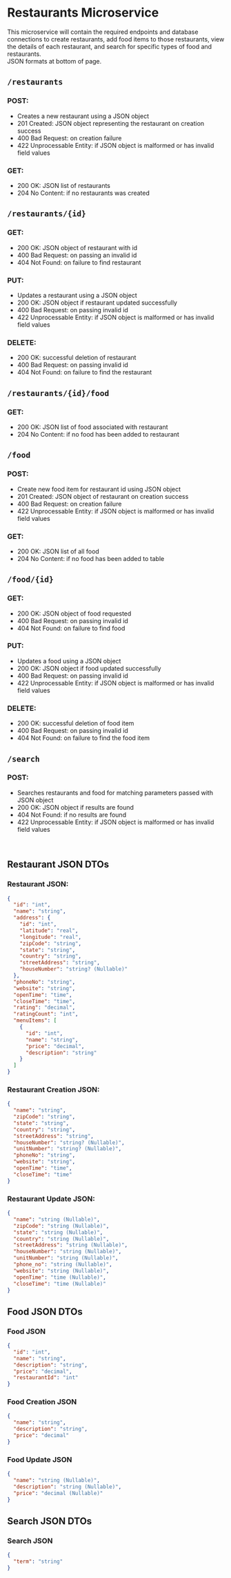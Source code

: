 Restaurants Microservice
===
This microservice will contain the required endpoints and database connections to create restaurants, add food items to those restaurants, view the details of each restaurant, and search for specific types of food and restaurants.
<br>
JSON formats at bottom of page.

## `/restaurants`
### POST:
- Creates a new restaurant using a JSON object
- 201 Created: JSON object representing the restaurant on creation success
- 400 Bad Request: on creation failure
- 422 Unprocessable Entity: if JSON object is malformed or has invalid field values

### GET:
- 200 OK:  JSON list of restaurants
- 204 No Content: if no restaurants was created

## `/restaurants/{id}`
### GET:
- 200 OK: JSON object of restaurant with id
- 400 Bad Request: on passing an invalid id
- 404 Not Found: on failure to find restaurant

### PUT:
- Updates a restaurant using a JSON object
- 200 OK: JSON object if restaurant updated successfully
- 400 Bad Request: on passing invalid id
- 422 Unprocessable Entity: if JSON object is malformed or has invalid field values

### DELETE:
- 200 OK:  successful deletion of restaurant
- 400 Bad Request: on passing invalid id
- 404 Not Found: on failure to find the restaurant

## `/restaurants/{id}/food`
### GET:
- 200 OK:  JSON list of food associated with restaurant
- 204 No Content: if no food has been added to restaurant

## `/food`
### POST:
- Create new food item for restaurant id using JSON object
- 201 Created: JSON object of restaurant on creation success
- 400 Bad Request: on creation failure
- 422 Unprocessable Entity: if JSON object is malformed or has invalid field values

### GET:
- 200 OK:  JSON list of all food
- 204 No Content: if no food has been added to table

## `/food/{id}`
### GET:
- 200 OK:  JSON object of food requested
- 400 Bad Request: on passing invalid id
- 404 Not Found: on failure to find food

### PUT:
- Updates a food using a JSON object
- 200 OK: JSON object if food updated successfully
- 400 Bad Request: on passing invalid id
- 422 Unprocessable Entity: if JSON object is malformed or has invalid field values

### DELETE:
- 200 OK:  successful deletion of food item
- 400 Bad Request: on passing invalid id
- 404 Not Found: on failure to find the food item

## `/search`
### POST:
- Searches restaurants and food for matching parameters passed with JSON object
- 200 OK: JSON object if results are found
- 404 Not Found: if no results are found
- 422 Unprocessable Entity: if JSON object is malformed or has invalid field values

<br>

## Restaurant JSON DTOs
### Restaurant JSON:
```json
{
  "id": "int",
  "name": "string",
  "address": {
    "id": "int",
    "latitude": "real",
    "longitude": "real",
    "zipCode": "string",
    "state": "string",
    "country": "string",
    "streetAddress": "string",
    "houseNumber": "string? (Nullable)"
  },
  "phoneNo": "string",
  "website": "string",
  "openTime": "time",
  "closeTime": "time",
  "rating": "decimal",
  "ratingCount": "int",
  "menuItems": [
    {
      "id": "int",
      "name": "string",
      "price": "decimal",
      "description": "string"
    }
  ]
}
```

### Restaurant Creation JSON:
```json
{
  "name": "string", 
  "zipCode": "string",
  "state": "string",
  "country": "string",
  "streetAddress": "string",
  "houseNumber": "string? (Nullable)",
  "unitNumber": "string? (Nullable)", 
  "phoneNo": "string",
  "website": "string",
  "openTime": "time",
  "closeTime": "time"
}
```

### Restaurant Update JSON:
```json
{
  "name": "string (Nullable)",
  "zipCode": "string (Nullable)", 
  "state": "string (Nullable)",   
  "country": "string (Nullable)", 
  "streetAddress": "string (Nullable)",
  "houseNumber": "string (Nullable)",  
  "unitNumber": "string (Nullable)",   
  "phone_no": "string (Nullable)",
  "website": "string (Nullable)", 
  "openTime": "time (Nullable)",  
  "closeTime": "time (Nullable)"  
}
```

## Food JSON DTOs
### Food JSON
```json
{
  "id": "int",
  "name": "string",
  "description": "string",
  "price": "decimal",
  "restaurantId": "int"
}
```

### Food Creation JSON
```json
{
  "name": "string",
  "description": "string",
  "price": "decimal"
}
```

### Food Update JSON
```json
{
  "name": "string (Nullable)",       
  "description": "string (Nullable)",
  "price": "decimal (Nullable)"      
}
```

## Search JSON DTOs
### Search JSON
```json
{
  "term": "string"
}
```